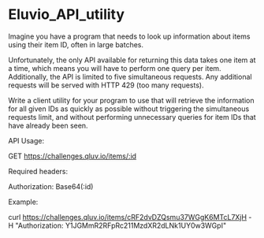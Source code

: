 # Eluvio_API_utility

Imagine you have a program that needs to look up information about items using their item ID, often in large batches.

Unfortunately, the only API available for returning this data takes one item at a time, which means you will have to perform one query per item. Additionally, the API is limited to five simultaneous requests. Any additional requests will be served with HTTP 429 (too many requests).

Write a client utility for your program to use that will retrieve the information for all given IDs as quickly as possible without triggering the simultaneous requests limit, and without performing unnecessary queries for item IDs that have already been seen.

API Usage:

GET https://challenges.qluv.io/items/:id

Required headers:

Authorization: Base64(:id)

Example:

curl https://challenges.qluv.io/items/cRF2dvDZQsmu37WGgK6MTcL7XjH -H "Authorization: Y1JGMmR2RFpRc211MzdXR2dLNk1UY0w3WGpI"



